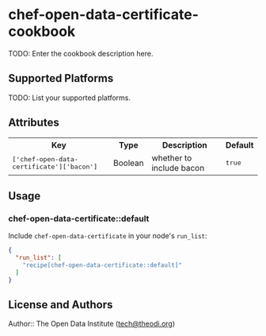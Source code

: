 # chef-open-data-certificate-cookbook

TODO: Enter the cookbook description here.

## Supported Platforms

TODO: List your supported platforms.

## Attributes

<table>
  <tr>
    <th>Key</th>
    <th>Type</th>
    <th>Description</th>
    <th>Default</th>
  </tr>
  <tr>
    <td><tt>['chef-open-data-certificate']['bacon']</tt></td>
    <td>Boolean</td>
    <td>whether to include bacon</td>
    <td><tt>true</tt></td>
  </tr>
</table>

## Usage

### chef-open-data-certificate::default

Include `chef-open-data-certificate` in your node's `run_list`:

```json
{
  "run_list": [
    "recipe[chef-open-data-certificate::default]"
  ]
}
```

## License and Authors

Author:: The Open Data Institute (<tech@theodi.org>)
